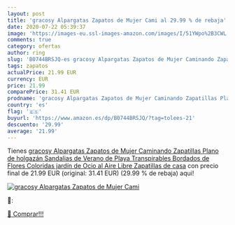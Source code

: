 ```yaml
---
layout: post
title: 'gracosy Alpargatas Zapatos de Mujer Cami al 29.99 % de rebaja'
date: 2020-07-22 05:39:37
image: 'https://images-eu.ssl-images-amazon.com/images/I/51YWpo%2B3CWL._SL200_.jpg'
comments: true
category: ofertas
author: ring
slug: 'B0744BRSJQ-es gracosy Alpargatas Zapatos de Mujer Caminando Zapatillas...'
tags: zapatos
actualPrice: 21.99 EUR
currency: EUR
price: 21.99
comparePrice: 31.41 EUR
prodname: 'gracosy Alpargatas Zapatos de Mujer Caminando Zapatillas Plano de holgazán Sandalias de Verano de Playa Transpirables Bordados de Flores Coloridas jardín de Ocio al Aire Libre Zapatillas de casa'
country: 'es'
flag: '🇪🇸'
buyurl: 'https://www.amazon.es/dp/B0744BRSJQ/?tag=tolees-21'
descuento: '29.99'
average: '21.99'
---
```


Tienes [gracosy Alpargatas Zapatos de Mujer Caminando Zapatillas Plano de holgazán Sandalias de Verano de Playa Transpirables Bordados de Flores Coloridas jardín de Ocio al Aire Libre Zapatillas de casa](https://www.amazon.es/dp/B0744BRSJQ/?tag=tolees-21) con precio final de  21.99 EUR (original: 31.41 EUR) (29.99 %  de rebaja) aqui!

[![gracosy Alpargatas Zapatos de Mujer Cami](https://images-eu.ssl-images-amazon.com/images/I/51YWpo%2B3CWL._SL200_.jpg)](https://www.amazon.es/dp/B0744BRSJQ/?tag=tolees-21)

🔎:


[🛒 Comprar!!!](https://www.amazon.es/dp/B0744BRSJQ/?tag=tolees-21)
